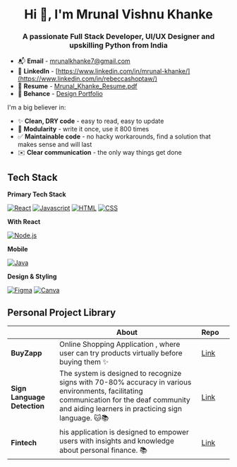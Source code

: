 <h1 align="center">Hi 👋, I'm Mrunal Vishnu Khanke</h1>
<h3 align="center">A passionate Full Stack Developer, UI/UX Designer and upskilling Python from India</h3>

- 📬 **Email** - [mrunalkhanke7@gmail.com](mailto:mrunalkhanke7@gmail.com)
- 🤝 **LinkedIn** - [https://www.linkedin.com/in/mrunal-khanke/](https://www.linkedin.com/in/rebeccashoptaw/)
- 📄 **Resume** - [Mrunal_Khanke_Resume.pdf](https://drive.google.com/file/d/1QAzReAekBiNgi4KXdeQYrJkE2ta6smm3/view?usp=drive_link)
- 🌱 **Behance** - [Design Portfolio](www.behance.net/mrunalkhanke)

I'm a big believer in:
- ✨ **Clean, DRY code** - easy to read, easy to update
- 🧩 **Modularity** - write it once, use it 800 times
- ✅ **Maintainable code** - no hacky workarounds, find a solution that makes sense and will last
- ✉️ **Clear communication** - the only way things get done

## Tech Stack 

**Primary Tech Stack**

[![React][React-icon]][React-url] [![Javascript][JS-icon]][JS-url] [![HTML][HTML-icon]][HTML-url] [![CSS][CSS-icon]][CSS-url] 

**With React**

[![Node.js][Node-icon]][Node-url] 

**Mobile**

[![Java][Java-icon]][Java-url] 

**Design & Styling**

[![Figma][Figma-icon]][Figma-url] [![Canva][Canva-icon]][Canva-url] 


## Personal Project Library
|     | About |  Repo |   |
| --------------- | ------- | -------| ------- |
| **BuyZapp**  | Online Shopping Application , where user can try products virtually before buying them  ✨| [Link](https://github.com/Mrunalkhanke/BuyZap)  
| **Sign Language Detection**   | The system is designed to recognize signs with 70-80% accuracy in various environments, facilitating communication for the deaf community and aiding learners in practicing sign language. 🐱📚| [Link](https://github.com/Mrunalkhanke/Sign-Language-Detection-) 
| **Fintech**   | his application is designed to empower users with insights and knowledge about personal finance. 📚| [Link](https://github.com/Mrunalkhanke/Financial-Literacy-web-application-FIN-TECH-) 







<!-- Links and Icons --> 
[React-icon]: https://img.shields.io/badge/-React-20232A?style=for-the-badge&logo=react&logoColor=61DAFB
[React-url]: https://react.dev/
[JS-icon]: https://img.shields.io/badge/-Javscript-20232A?style=for-the-badge&logo=javascript&logoColor=F7DF1E
[JS-url]: https://developer.mozilla.org/en-US/docs/Web/JavaScript
[TS-icon]: https://img.shields.io/badge/-Typescript-20232A?style=for-the-badge&logo=typescript&logoColor=3178C6
[TS-url]: https://www.typescriptlang.org/
[HTML-icon]: https://img.shields.io/badge/-HTML-20232A?style=for-the-badge&logo=html5&logoColor=E34F26
[HTML-url]: https://www.w3schools.com/html/
[CSS-icon]: https://img.shields.io/badge/-CSS3-20232A?style=for-the-badge&logo=css3&logoColor=1572B6
[CSS-url]: https://www.w3schools.com/css/
[Node-icon]: https://img.shields.io/badge/-NodeJS-20232A?style=for-the-badge&logo=nodedotjs&logoColor=339933
[Node-url]: https://nodejs.org/
[RN-icon]: https://img.shields.io/badge/-React%20Native-20232A?style=for-the-badge&logo=react&logoColor=61DAFB
[RN-url]: https://reactnative.dev/
[Figma-icon]:https://img.shields.io/badge/-Figma-20232A?style=for-the-badge&logo=Figma&logoColor=ffffff
[Figma-url]: https://help.figma.com/hc/en-us/sections/4405269443991-Figma-for-Beginners-tutorial-4-parts
[Canva-icon]:https://img.shields.io/badge/-Canva-20232A?style=for-the-badge&logo=Canva&logoColor=ffffff
[Canva-url]:https://www.canva.com/designschool/tutorials/ 
[Java-icon]:https://img.shields.io/badge/-Java-20232A?style=for-the-badge&logo=Java&logoColor=ffffff
[Java-url]:https://www.w3schools.com/java/
